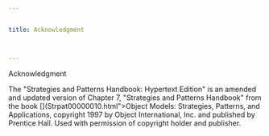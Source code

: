 ```yaml
---


title: Acknowledgment



---
```



<p>Acknowledgment </p>

<p>The &quot;Strategies and Patterns Handbook: Hypertext Edition&quot; is an amended
and updated version of Chapter 7, &quot;Strategies and Patterns Handbook&quot; from the
book [](Strpat00000010.html">Object Models: Strategies, Patterns, and Applications</a>,
copyright 1997 by Object International, Inc. and published by Prentice Hall. Used with
permission of copyright holder and publisher. </p>


